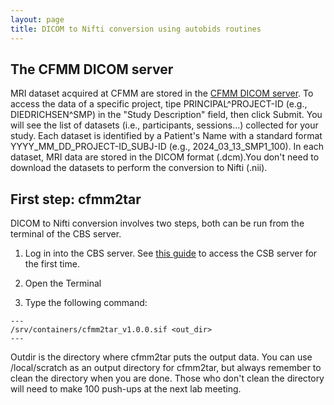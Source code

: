 ```yaml
---
layout: page
title: DICOM to Nifti conversion using autobids routines
---
```


## The CFMM DICOM server

MRI dataset acquired at CFMM are stored in the [CFMM DICOM server](https://dicom.cfmm.uwo.ca/dcm4chee-arc/ui2/study/study). To access the data of a specific project, tipe PRINCIPAL^PROJECT-ID (e.g., DIEDRICHSEN^SMP) in the "Study Description" field, then click Submit. You will see the list of datasets (i.e., participants, sessions...) collected for your study. Each dataset is identified by a Patient's Name with a standard format YYYY_MM_DD_PROJECT-ID_SUBJ-ID (e.g., 2024_03_13_SMP1_100). In each dataset, MRI data are stored in the DICOM format (.dcm).You don't need to download the datasets to perform the conversion to Nifti (.nii).

## First step: cfmm2tar

DICOM to Nifti conversion involves two steps, both can be run from the terminal of the CBS server. 

1) Log in into the CBS server. See [this guide](https://osf.io/k89fh/wiki/Computational%20Core%20Server/) to access the CSB server for the first time.

2) Open the Terminal

3) Type the following command:

```
---
/srv/containers/cfmm2tar_v1.0.0.sif <out_dir>
---
```

Outdir is the directory where cfmm2tar puts the output data. You can use /local/scratch as an output directory for cfmm2tar, but always remember to clean the directory when you are done. Those who don't clean the directory will need to make 100 push-ups at the next lab meeting. 